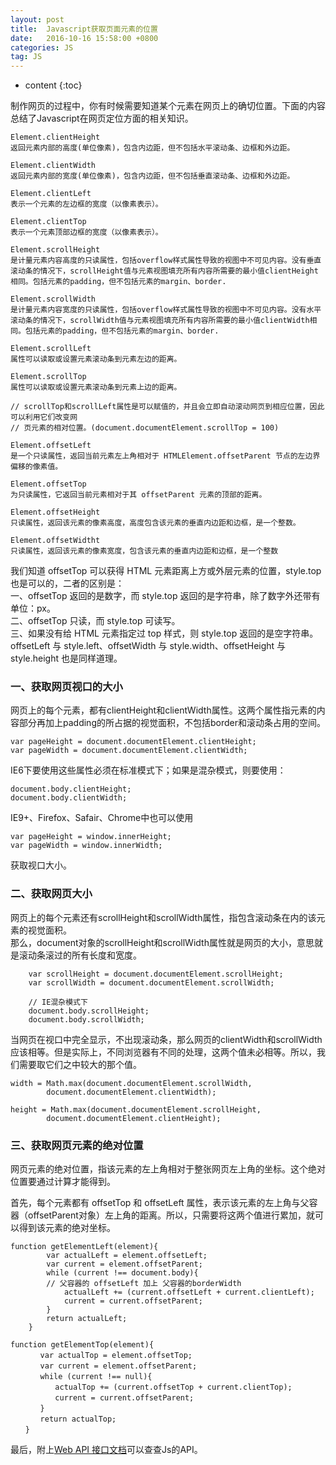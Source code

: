 ```yaml
---
layout: post
title:  Javascript获取页面元素的位置
date:   2016-10-16 15:58:00 +0800
categories: JS
tag: JS
---
```


* content
{:toc}

制作网页的过程中，你有时候需要知道某个元素在网页上的确切位置。下面的内容总结了Javascript在网页定位方面的相关知识。

``` stylus
Element.clientHeight 	
返回元素内部的高度(单位像素)，包含内边距，但不包括水平滚动条、边框和外边距。

Element.clientWidth 	
返回元素内部的宽度(单位像素)，包含内边距，但不包括垂直滚动条、边框和外边距。

Element.clientLeft 		
表示一个元素的左边框的宽度（以像素表示）。

Element.clientTop 		
表示一个元素顶部边框的宽度（以像素表示）。

Element.scrollHeight 	
是计量元素内容高度的只读属性，包括overflow样式属性导致的视图中不可见内容。没有垂直滚动条的情况下，scrollHeight值与元素视图填充所有内容所需要的最小值clientHeight相同。包括元素的padding，但不包括元素的margin、border.
                        
Element.scrollWidth		
是计量元素内容宽度的只读属性，包括overflow样式属性导致的视图中不可见内容。没有水平滚动条的情况下，scrollWidth值与元素视图填充所有内容所需要的最小值clientWidth相同。包括元素的padding，但不包括元素的margin、border.

Element.scrollLeft 		
属性可以读取或设置元素滚动条到元素左边的距离。

Element.scrollTop 		
属性可以读取或设置元素滚动条到元素上边的距离。

// scrollTop和scrollLeft属性是可以赋值的，并且会立即自动滚动网页到相应位置，因此可以利用它们改变网
// 页元素的相对位置。(document.documentElement.scrollTop = 100)

Element.offsetLeft 		
是一个只读属性，返回当前元素左上角相对于 HTMLElement.offsetParent 节点的左边界偏移的像素值。

Element.offsetTop 		
为只读属性，它返回当前元素相对于其 offsetParent 元素的顶部的距离。

Element.offsetHeight 	
只读属性，返回该元素的像素高度，高度包含该元素的垂直内边距和边框，是一个整数。

Element.offsetWidtht 	
只读属性，返回该元素的像素宽度，包含该元素的垂直内边距和边框，是一个整数

```

我们知道 offsetTop 可以获得 HTML 元素距离上方或外层元素的位置，style.top 也是可以的，二者的区别是：  
一、offsetTop 返回的是数字，而 style.top 返回的是字符串，除了数字外还带有单位：px。  
二、offsetTop 只读，而 style.top 可读写。  
三、如果没有给 HTML 元素指定过 top 样式，则 style.top 返回的是空字符串。  
offsetLeft 与 style.left、offsetWidth 与 style.width、offsetHeight 与 style.height 也是同样道理。  

### 一、获取网页视口的大小 
网页上的每个元素，都有clientHeight和clientWidth属性。这两个属性指元素的内容部分再加上padding的所占据的视觉面积，不包括border和滚动条占用的空间。  

	var pageHeight = document.documentElement.clientHeight;
    var pageWidth = document.documentElement.clientWidth;
    
    
IE6下要使用这些属性必须在标准模式下；如果是混杂模式，则要使用：

	document.body.clientHeight;
    document.body.clientWidth;
    
IE9+、Firefox、Safair、Chrome中也可以使用

	var pageHeight = window.innerHeight;
    var pageWidth = window.innerWidth;
    
获取视口大小。

### 二、获取网页大小    
网页上的每个元素还有scrollHeight和scrollWidth属性，指包含滚动条在内的该元素的视觉面积。  
那么，document对象的scrollHeight和scrollWidth属性就是网页的大小，意思就是滚动条滚过的所有长度和宽度。

``` stylus
    var scrollHeight = document.documentElement.scrollHeight;
    var scrollWidth = document.documentElement.scrollWidth;
    
    // IE混杂模式下
    document.body.scrollHeight;
    document.body.scrollWidth;
```

    
当网页在视口中完全显示，不出现滚动条，那么网页的clientWidth和scrollWidth应该相等。但是实际上，不同浏览器有不同的处理，这两个值未必相等。所以，我们需要取它们之中较大的那个值。

	width = Math.max(document.documentElement.scrollWidth,
    		document.documentElement.clientWidth);
                    
    height = Math.max(document.documentElement.scrollHeight,
    		document.documentElement.clientHeight);
                    
### 三、获取网页元素的绝对位置  
网页元素的绝对位置，指该元素的左上角相对于整张网页左上角的坐标。这个绝对位置要通过计算才能得到。  

首先，每个元素都有 offsetTop 和 offsetLeft 属性，表示该元素的左上角与父容器（offsetParent对象）左上角的距离。所以，只需要将这两个值进行累加，就可以得到该元素的绝对坐标。

``` stylus
function getElementLeft(element){
    	var actualLeft = element.offsetLeft;
        var current = element.offsetParent;
        while (current !== document.body){
        // 父容器的 offsetLeft 加上 父容器的borderWidth
            actualLeft += (current.offsetLeft + current.clientLeft);
            current = current.offsetParent;
        }
        return actualLeft;
    }
```


``` stylus
function getElementTop(element){
　　　　var actualTop = element.offsetTop;
　　　　var current = element.offsetParent;
　　　　while (current !== null){
　　　　　　actualTop += (current.offsetTop + current.clientTop);
　　　　　　current = current.offsetParent;
　　　　}
　　　　return actualTop;
　　}
```

最后，附上[Web API 接口文档](https://developer.mozilla.org/zh-CN/docs/Web/API)可以查查Js的API。